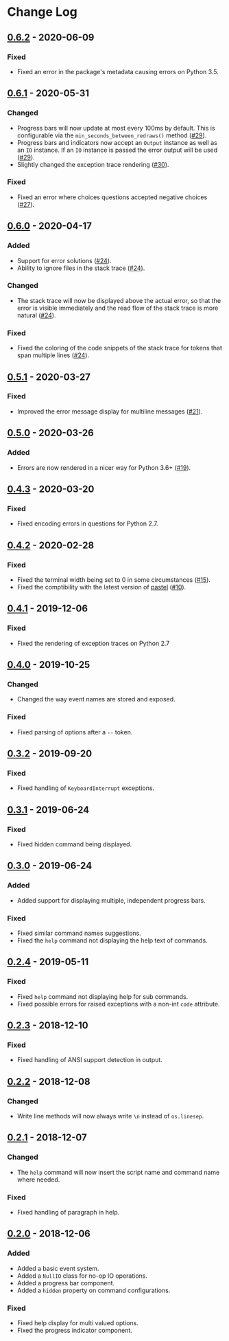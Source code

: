 # Change Log

## [0.6.2] - 2020-06-09

### Fixed

- Fixed an error in the package's metadata causing errors on Python 3.5.


## [0.6.1] - 2020-05-31

### Changed

- Progress bars will now update at most every 100ms by default. This is configurable via the `min_seconds_between_redraws()` method ([#29](https://github.com/sdispater/clikit/pull/29)).
- Progress bars and indicators now accept an `Output` instance as well as an `IO` instance. If an `IO` instance is passed the error output will be used ([#29](https://github.com/sdispater/clikit/pull/29)).
- Slightly changed the exception trace rendering ([#30](https://github.com/sdispater/clikit/pull/30)).

### Fixed

- Fixed an error where choices questions accepted negative choices ([#27](https://github.com/sdispater/clikit/pull/27)).


## [0.6.0] - 2020-04-17

### Added

- Support for error solutions ([#24](https://github.com/sdispater/clikit/pull/24)).
- Ability to ignore files in the stack trace ([#24](https://github.com/sdispater/clikit/pull/24)).

### Changed

- The stack trace will now be displayed above the actual error, so that the error is visible immediately and the read flow of the stack trace is more natural ([#24](https://github.com/sdispater/clikit/pull/24)).

### Fixed

- Fixed the coloring of the code snippets of the stack trace for tokens that span multiple lines ([#24](https://github.com/sdispater/clikit/pull/24)).


## [0.5.1] - 2020-03-27

### Fixed

- Improved the error message display for multiline messages ([#21](https://github.com/sdispater/clikit/pull/21)).


## [0.5.0] - 2020-03-26

### Added

- Errors are now rendered in a nicer way for Python 3.6+ ([#19](https://github.com/sdispater/clikit/pull/19)).


## [0.4.3] - 2020-03-20

### Fixed

- Fixed encoding errors in questions for Python 2.7.


## [0.4.2] - 2020-02-28

### Fixed

- Fixed the terminal width being set to 0 in some circumstances ([#15](https://github.com/sdispater/clikit/pull/15)).
- Fixed the comptibility with the latest version of [pastel](https://github.com/sdispater/pastel) ([#10](https://github.com/sdispater/clikit/pull/10)).


## [0.4.1] - 2019-12-06

### Fixed

- Fixed the rendering of exception traces on Python 2.7


## [0.4.0] - 2019-10-25

### Changed

- Changed the way event names are stored and exposed.


### Fixed

- Fixed parsing of options after a `--` token.


## [0.3.2] - 2019-09-20

### Fixed

- Fixed handling of `KeyboardInterrupt` exceptions.


## [0.3.1] - 2019-06-24

### Fixed

- Fixed hidden command being displayed.


## [0.3.0] - 2019-06-24

### Added

- Added support for displaying multiple, independent progress bars.

### Fixed

- Fixed similar command names suggestions.
- Fixed the `help` command not displaying the help text of commands.


## [0.2.4] - 2019-05-11

### Fixed

- Fixed `help` command not displaying help for sub commands.
- Fixed possible errors for raised exceptions with a non-int `code` attribute.


## [0.2.3] - 2018-12-10

### Fixed

- Fixed handling of ANSI support detection in output.


## [0.2.2] - 2018-12-08

### Changed

- Write line methods will now always write `\n` instead of `os.linesep`.


## [0.2.1] - 2018-12-07

### Changed

- The `help` command will now insert the script name and command name where needed.

### Fixed

- Fixed handling of paragraph in help.


## [0.2.0] - 2018-12-06

### Added

- Added a basic event system.
- Added a `NullIO` class for no-op IO operations.
- Added a progress bar component.
- Added a `hidden` property on command configurations.

### Fixed

- Fixed help display for multi valued options.
- Fixed the progress indicator component.


[Unreleased]: https://github.com/sdispater/tomlkit/compare/0.6.2...master
[0.6.2]: https://github.com/sdispater/tomlkit/releases/tag/0.6.2
[0.6.1]: https://github.com/sdispater/tomlkit/releases/tag/0.6.1
[0.6.0]: https://github.com/sdispater/tomlkit/releases/tag/0.6.0
[0.5.1]: https://github.com/sdispater/tomlkit/releases/tag/0.5.1
[0.5.0]: https://github.com/sdispater/tomlkit/releases/tag/0.5.0
[0.4.3]: https://github.com/sdispater/tomlkit/releases/tag/0.4.3
[0.4.2]: https://github.com/sdispater/tomlkit/releases/tag/0.4.2
[0.4.1]: https://github.com/sdispater/tomlkit/releases/tag/0.4.1
[0.4.0]: https://github.com/sdispater/tomlkit/releases/tag/0.4.0
[0.3.2]: https://github.com/sdispater/tomlkit/releases/tag/0.3.2
[0.3.1]: https://github.com/sdispater/tomlkit/releases/tag/0.3.1
[0.3.0]: https://github.com/sdispater/tomlkit/releases/tag/0.3.0
[0.2.4]: https://github.com/sdispater/tomlkit/releases/tag/0.2.4
[0.2.3]: https://github.com/sdispater/tomlkit/releases/tag/0.2.3
[0.2.2]: https://github.com/sdispater/tomlkit/releases/tag/0.2.2
[0.2.1]: https://github.com/sdispater/tomlkit/releases/tag/0.2.1
[0.2.0]: https://github.com/sdispater/tomlkit/releases/tag/0.2.0
[0.1.0]: https://github.com/sdispater/tomlkit/releases/tag/0.1.0

